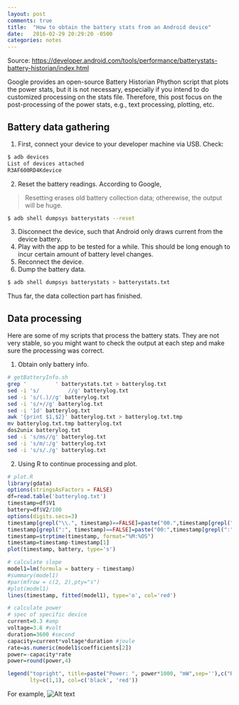 ```yaml
---
layout: post
comments: true
title:  "How to obtain the battery stats from an Android device"
date:   2016-02-29 20:29:20 -0500
categories: notes
---
```

Source: https://developer.android.com/tools/performance/batterystats-battery-historian/index.html

Google provides an open-source Battery Historian Phython script that plots the power stats, but it is not necessary, especially if you intend to do customized processing on the stats file. Therefore, this post focus on the post-processing of the power stats, e.g., text processing, plotting, etc.  

## Battery data gathering
1. First, connect your device to your developer machine via USB. Check: 
```bash
$ adb devices
List of devices attached
R3AF600RD4Kdevice
```
2. Reset the battery readings. According to Google, 
> Resetting erases old battery collection data; otherewise, the output will be huge. 
```bash
$ adb shell dumpsys batterystats --reset
```
3. Disconnect the device, such that Android only draws current from the device battery. 
4. Play with the app to be tested for a while.  This should be long enough to incur certain amount of battery level changes. 
5. Reconnect the device. 
6. Dump the battery data. 
```bash
$ adb shell dumpsys batterystats > batterystats.txt
```
Thus far, the data collection part has finished. 

## Data processing
Here are some of my scripts that process the battery stats. They are not very stable, so you might want to check the output at each step and make sure the processing was correct. 

1. Obtain only battery info. 
```bash
# getBatteryInfo.sh
grep '         ' batterystats.txt > batterylog.txt
sed -i 's/         //g' batterylog.txt
sed -i 's/(.)//g' batterylog.txt
sed -i 's/+//g' batterylog.txt
sed -i '1d' batterylog.txt
awk '{print $1,$2}' batterylog.txt > batterylog.txt.tmp
mv batterylog.txt.tmp batterylog.txt
dos2unix batterylog.txt
sed -i 's/ms//g' batterylog.txt
sed -i 's/m/:/g' batterylog.txt
sed -i 's/s/./g' batterylog.txt
```

2. Using R to continue processing and plot. 
```r
# plot.R
library(gdata)
options(stringsAsFactors = FALSE)
df=read.table('batterylog.txt')
timestamp=df$V1
battery=df$V2/100
options(digits.secs=3)
timestamp[grepl("\\.", timestamp)==FALSE]=paste("00.",timestamp[grepl("\\.", timestamp)==FALSE],sep='')
timestamp[grepl(":", timestamp)==FALSE]=paste("00:",timestamp[grepl(":", timestamp)==FALSE],sep='')
timestamp=strptime(timestamp, format="%M:%OS")
timestamp=timestamp-timestamp[1]
plot(timestamp, battery, type='s')

# calculate slope
model1=lm(formula = battery ~ timestamp)
#summary(model1)
#par(mfrow = c(2, 2),pty="s")
#plot(model1)
lines(timestamp, fitted(model1), type='o', col='red')

# calculate power
# spec of specific device
current=0.3 #amp
voltage=3.8 #volt
duration=3600 #second
capacity=current*voltage*duration #joule
rate=as.numeric(model1$coefficients[2])
power=-capacity*rate
power=round(power,4)

legend("topright", title=paste("Power: ", power*1000, "mW",sep=''),c("Raw", "Estimate"),
       lty=c(1,1), col=c('black', 'red'))
```

For example, ![Alt text](./power_accel.png)
